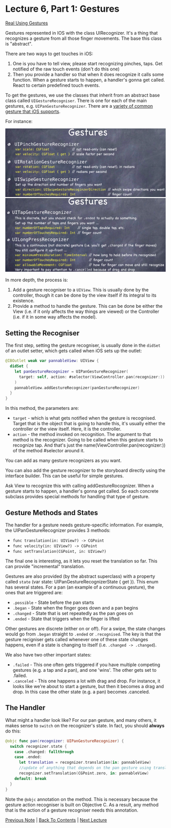 # Lecture 6, Part 1: Gestures

[Real Using Gestures](https://github.com/eldaroid/PlayingCard-App-in-iOS/wiki/4.-Gestures)

Gestures represented in IOS with the class UIRecognizer. It's a thing that recognizes a gesture from all those finger movements. The base this class is "abstract".

There are two ways to get touches in iOS:
1. One is you have to tell  view, please start recognizing pinches, taps. Get notified of the raw touch events (don't do this one)
2. Then you provide a handler so that when it does recognize it calls some function. When a gesture starts to happen, a handler's gonna get called. React to certain predefined touch events.

To get the gestures, we use the classes that inherit from an abstract base class called `UIGestureRecogniser`. There is one for each of the main gestures, e.g. `UIPanGestureRecognizer`. There are a [variety of common gesture that iOS supports](https://developer.apple.com/ios/human-interface-guidelines/user-interaction/gestures/).

For instance: 

![alt text](https://github.com/eldaroid/pictures/blob/master/PlayingCard/gestures2.png)
![alt text](https://github.com/eldaroid/pictures/blob/master/PlayingCard/gestures3.png)

In more depth, the process is:
1. Add a gesture recogniser to a `UIView`. This is usually done by the controller, though it can be done by the view itself if its integral to its existence.
2. Provide a method to handle the gesture. This can be done be either the View (i.e. if it only affects the way things are viewed) or the Controller (i.e. if it in some way affects the model).

## Setting the Recogniser

The first step, setting the gesture recogniser, is usually done in the `didSet` of an outlet setter, which gets called when iOS sets up the outlet:

```Swift
@IBOutlet weak var pannableView: UIView {
  didSet {
    let panGestureRecognizer = UIPanGestureRecognizer(
      target: self, action: #selector(ViewController.pan(recognizer:))
    )
    pannableView.addGestureRecognizer(panGestureRecognizer)
  }
}
```

In this method, the parameters are:
* `target` - which is what gets notified when the gesture is recognised. Target that is the object that is going to handle this, it's usually either the controller or the view itself. Here, it is the controller.
* `action` - the method invoked on recognition.  The argument to that method is the recognizer. Going to be called when this gesture starts to recognize tap. And that's just the name(ViewController.pan(recognizer:)) of the method #selector around it.

You can add as many gesture recognizers as you want.

You can also add the gesture recognizer to the storyboard directly using the interface builder. This can be useful for simple gestures.

Ask View to recognize this with calling  addGestureRocognizer. When a gesture starts to happen, a handler's gonna get called.
So each concrete subclass provides special methods for handling that type of gesture.

## Gesture Methods and States

The handler for a gesture needs gesture-specific information. For example, the UIPanGestureRecognizer provides 3 methods:

* `func translation(in: UIView?) -> CGPoint`
* `func velocity(in: UIView?) -> CGPoint`
* `func setTranslation(CGPoint, in: UIView?)`

The final one is interesting, as it lets you reset the translation so far. This can provide "incremental" translation.

Gestures are also provided (by the abstract superclass) with a property called `state` (var state: UIPanGestureRecognizerState { get }). This enum has several states. For a pan (an example of a continuous gesture), the ones that are triggered are:
* `.possible` - State before the pan starts
* `.began` - State when the finger goes down and a pan begins
* `.changed` - State that is set repeatedly as the pan goes on
* `.ended` - State that triggers when the finger is lifted

Other gestures are discrete (either on or off). For a swipe, the state changes would go from `.began` straight to `.ended` or `.recognised`. The key is that the gesture recigniser gets called whenever one of these state changes happens, even if a state is changing to itself (i.e. `.changed -> .changed`).

We also have two other important states:
* `.failed` - This one often gets triggered if you have multiple competing gestures (e.g. a tap and a pan), and one 'wins'. The other gets set to .failed.
* `.canceled` - This one happens a lot with drag and drop. For instance, it looks like we're about to start a gesture, but then it becomes a drag and drop. In this case the other state (e.g. a pan) becomes .canceled.

## The Handler

What might a handler look like? For our pan gesture, and many others, it makes sense to `switch` on the recognizer's state. In fact, you should **always** do this:

```Swift
@objc func pan(recognizer: UIPanGestureRecognizer) {
  switch recognizer.state {
    case .changed: fallthrough
    case .ended:
      let translation = recognizer.translation(in: pannableView)
      //update of anything that depends on the pan gesture using translation.x and .y
      recognizer.setTranslation(CGPoint.zero, in: pannableView)
    default: break
  }
}
```

Note the `@objc` annotation on the method. This is necessary because the gesture action recogniser is built on Objective C. As a result, any method that is the action of a gesture recogniser needs this annotation.

[Previous Note](../Lecture%206%20-%20Multitouch/Part%200%20-%20Intro.md) | [Back To Contents](https://github.com/Firanus/stanford-iOS-lecture-notes) | [Next Lecture](../Lecture%207%20-%20Multiple%20MVCs%20Timer%20and%20Animation/Part%200%20-%20Intro.md)
